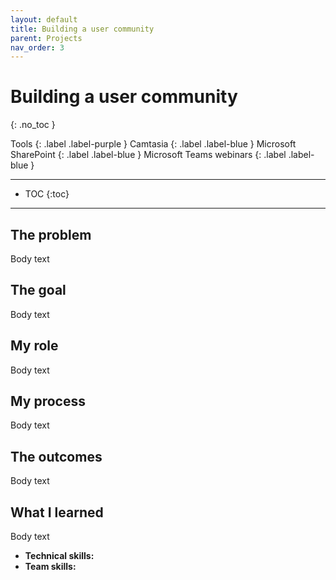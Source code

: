 ```yaml
---
layout: default
title: Building a user community
parent: Projects
nav_order: 3
---
```


# Building a user community
{: .no_toc }

Tools
{: .label .label-purple }
Camtasia
{: .label .label-blue }
Microsoft SharePoint
{: .label .label-blue }
Microsoft Teams webinars
{: .label .label-blue }


---

- TOC
{:toc}

---

## The problem
Body text

## The goal
Body text

## My role
Body text

## My process
Body text

## The outcomes
Body text

## What I learned
Body text

- **Technical skills:** 
- **Team skills:**
